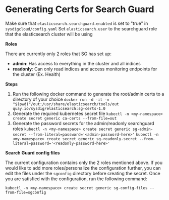 # Generating Certs for Search Guard
Make sure that `elasticsearch.searchguard.enabled` is set to "true" in `sysdigcloud/config.yaml`
Set `elasticsearch.user` to the searchguard role that the elasticsearch cluster will be using

**Roles**

There are currently only 2 roles that SG has set up:
- **admin**: Has access to everything in the cluster and all indices
- **readonly**: Can only read indices and access monitoring endpoints for the cluster (Ex. Health)

**Steps**

1. Run the following docker command to generate the root/admin certs to a directory of your choice
`docker run -d -it -v "$(pwd)"/out:/usr/share/elasticsearch/tools/out quay.io/sysdig/elasticsearch:sg-certs-1.0`
2. Generate the required kubernetes secret file 
`kubectl -n <my-namespace> create secret generic ca-certs --from-file=out`
3. Generate the password secrets for the admin/readonly searchguard roles
`kubectl -n <my-namespace> create secret generic sg-admin-secret --from-literal=password='<admin-password-here>'`
`kubectl -n <my-namespace> create secret generic sg-readonly-secret --from-literal=password='<readonly-password-here>'`

**Search Guard config files**

The current configuration contains only the 2 roles mentioned above. If you would like to add more roles/personalize the configuration further, you can edit the files under the `sgconfig` directory before creating the secret. Once you are satisfied with the configuration, run the following command:

`kubectl -n <my-namespace> create secret generic sg-config-files --from-file=sgconfig`
